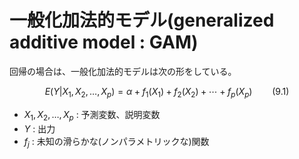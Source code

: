 # 一般化加法的モデル(generalized additive model : GAM)

回帰の場合は、一般化加法的モデルは次の形をしている。

$$
E\left({Y}|{X_{1}, X_{2}, \dots, X_{p}}\right) = \alpha + f_{1}\left( X_{1} \right) + f_{2}\left( X_{2} \right) + \cdots + f_{p}\left( X_{p} \right) \qquad (9.1)
$$

 - $X_{1}, X_{2}, \dots, X_{p}$ : 予測変数、説明変数
 - $Y$ : 出力
 - $f_{j}$ : 未知の滑らかな(ノンパラメトリックな)関数
